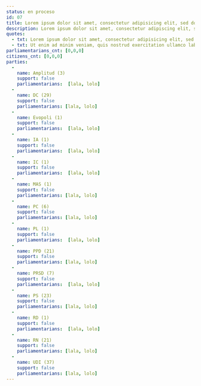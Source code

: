 ```yaml
---
status: en proceso
id: 07
title: Lorem ipsum dolor sit amet, consectetur adipisicing elit, sed do eiusmod tempor.
description: Lorem ipsum dolor sit amet, consectetur adipiscing elit, sed do eiusmod tempor incididunt ut labore et dolore magna aliqua. Ut enim ad minim veniam, quis nostrud exercitation ullamco laboris nisi ut aliquip ex ea commodo consequat. Duis aute irure dolor in reprehenderit in voluptate velit esse cillum dolore eu fugiat nulla pariatur. Excepteur sint occaecat cupidatat non proident, sunt in culpa qui officia deserunt mollit anim id est laborum.
quotes:
  - txt: Lorem ipsum dolor sit amet, consectetur adipisicing elit, sed do eiusmod tempor incididunt ut labore et dolore magna aliqua. Ut enim ad minim veniam, quis nostrud exercitation ullamco laboris nisi ut aliquip ex ea commodo consequat.
  - txt: Ut enim ad minim veniam, quis nostrud exercitation ullamco laboris nisi ut aliquip ex ea commodo consequat.
parliamentarians_cnt: [0,0,0]
citizens_cnt: [0,0,0]
parties:
  -
    name: Amplitud (3)
    support: false
    parliamentarians:  [lala, lolo]
  -
    name: DC (29)
    support: false
    parliamentarians: [lala, lolo]
  -
    name: Evopoli (1)
    support: false
    parliamentarians:  [lala, lolo]
  -
    name: IA (1)
    support: false
    parliamentarians:  [lala, lolo]
  -
    name: IC (1)
    support: false
    parliamentarians:  [lala, lolo]
  -
    name: MAS (1)
    support: false
    parliamentarians: [lala, lolo]
  -
    name: PC (6)
    support: false
    parliamentarians: [lala, lolo]
  -
    name: PL (1)
    support: false
    parliamentarians:  [lala, lolo]
  -
    name: PPD (21)
    support: false
    parliamentarians: [lala, lolo]
  -
    name: PRSD (7)
    support: false
    parliamentarians:  [lala, lolo]
  -
    name: PS (23)
    support: false
    parliamentarians: [lala, lolo]
  -
    name: RD (1)
    support: false
    parliamentarians:  [lala, lolo]
  -
    name: RN (21)
    support: false
    parliamentarians: [lala, lolo]
  -
    name: UDI (37)
    support: false
    parliamentarians: [lala, lolo]
---
```


